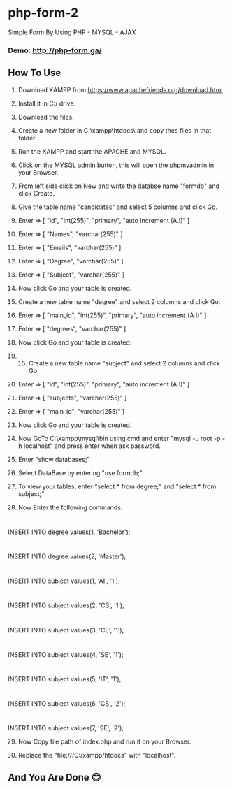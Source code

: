 # php-form-2
Simple Form By Using PHP - MYSQL - AJAX

### Demo: http://php-form.ga/

## How To Use

1. Download XAMPP from https://www.apachefriends.org/download.html

2. Install it in C:/ drive.

3. Download the files.

4. Create a new folder in C:\xampp\htdocs\ and copy thes files in that folder.

5. Run the XAMPP and start the APACHE and MYSQL.

6. Click on the MYSQL admin button, this will open the phpmyadmin in your Browser.

7. From left side click on New and write the databse name "formdb" and click Create.

8. Give the table name "candidates" and select 5 columns and click Go.

9. Enter => [ "id", "int(255)", "primary", "auto increment (A.I)" ]

10. Enter => [ "Names", "varchar(255)" ]

11. Enter => [ "Emails", "varchar(255)" ]

12. Enter => [ "Degree", "varchar(255)" ]

13. Enter => [ "Subject", "varchar(255)" ]

14. Now click Go and your table is created.

15. Create a new table name "degree" and select 2 columns and click Go.

16. Enter => [ "main_id", "int(255)", "primary", "auto increment (A.I)" ]

17. Enter => [ "degrees", "varchar(255)" ]

18. Now click Go and your table is created.

19. 15. Create a new table name "subject" and select 2 columns and click Go.

20. Enter => [ "id", "int(255)", "primary", "auto increment (A.I)" ]

21. Enter => [ "subjects", "varchar(255)" ]

22. Enter => [ "main_id", "varchar(255)" ]

23. Now click Go and your table is created.

24. Now GoTo C:\xampp\mysql\bin using cmd and enter "mysql -u root -p -h localhost" and press enter when ask password.

25. Enter "show databases;"

26. Select DataBase by entering "use formdb;"

27. To view your tables, enter "select * from degree;" and "select * from subject;"

28. Now Enter the following commands:
# 
INSERT INTO degree values(1, 'Bachelor');
# 
INSERT INTO degree values(2, 'Master');
# 
INSERT INTO subject values(1, 'AI', '1');
# 
INSERT INTO subject values(2, 'CS', '1');
# 
INSERT INTO subject values(3, 'CE', '1');
# 
INSERT INTO subject values(4, 'SE', '1');
# 
INSERT INTO subject values(5, 'IT', '1');
# 
INSERT INTO subject values(6, 'CS', '2');
#
INSERT INTO subject values(7, 'SE', '2');

29. Now Copy file path of index.php and run it on your Browser.

30. Replace the "file:///C:/xampp/htdocs" with "localhost".

##  

## And You Are Done 😊
